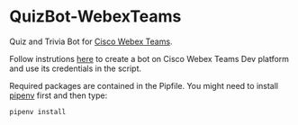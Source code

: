 # QuizBot-WebexTeams
Quiz and Trivia Bot for [Cisco Webex Teams](https://developer.webex.com/).

Follow instrutions [here](https://developer.ciscospark.com/bots.html) to create a bot on Cisco Webex Teams Dev platform and use its credentials in the script.

Required packages are contained in the Pipfile. You might need to install [pipenv](http://docs.pipenv.org/) first and then type:

`pipenv install`
